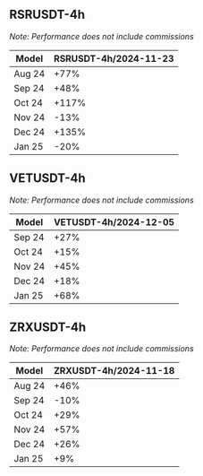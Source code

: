 ## RSRUSDT-4h

_Note: Performance does not include commissions_

| Model                       | RSRUSDT-4h/2024-11-23 |
|-----------------------------|-----------------------|
| Aug 24                      | +77%                  |
| Sep 24                      | +48%                  |
| Oct 24                      | +117%                 |
| Nov 24                      | -13%                  |
| Dec 24                      | +135%                 |
| Jan 25                      | -20%                  |

## VETUSDT-4h

_Note: Performance does not include commissions_

| Model                       | VETUSDT-4h/2024-12-05 |
|-----------------------------|-----------------------|
| Sep 24                      | +27%                  |
| Oct 24                      | +15%                  |
| Nov 24                      | +45%                  |
| Dec 24                      | +18%                  |
| Jan 25                      | +68%                  |


## ZRXUSDT-4h

_Note: Performance does not include commissions_

| Model                       | ZRXUSDT-4h/2024-11-18 | 
|-----------------------------|-----------------------|
| Aug 24                      | +46%                  |
| Sep 24                      | -10%                  |
| Oct 24                      | +29%                  |
| Nov 24                      | +57%                  |
| Dec 24                      | +26%                  |
| Jan 25                      | +9%                   |
